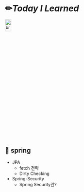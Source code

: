 # ✏*Today I Learned*
<img src="https://i.pinimg.com/originals/cf/ed/8e/cfed8eac99510be03fa144a2a09600c2.gif" width="20%" height="10%" alt="brown"></img><br/>


## 📂 spring
- JPA
  - fetch 전략
  - Dirty Checking
- Spring-Security
  - Spring Security란?
